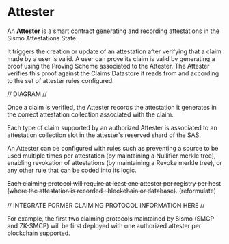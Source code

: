 # Attester

An **Attester** is a smart contract generating and recording attestations in the Sismo Attestations State.&#x20;

It triggers the creation or update of an attestation after verifying that a claim made by a user is valid. A user can prove its claim is valid by generating a proof using the Proving Scheme associated to the Attester. The Attester verifies this proof against the Claims Datastore it reads from and according to the set of attester rules configured.

// DIAGRAM //

Once a claim is verified, the Attester records the attestation it generates in the correct attestation collection associated with the claim.

Each type of claim supported by an authorized Attester is associated to an attestation collection slot in the attester's reserved shard of the SAS.

An Attester can be configured with rules such as preventing a source to be used multiple times per attestation (by maintaining a Nullifier merkle tree), enabling revokation of attestations (by maintaining a Revoke merkle tree), or any other rule that can be coded into its logic.

~~Each claiming protocol will require at least one attester per registry per host (where the attestation is recorded : blockchain or database)~~. (reformulate)\
\
// INTEGRATE FORMER CLAIMING PROTOCOL INFORMATION HERE //

For example, the first two claiming protocols maintained by Sismo (SMCP and ZK-SMCP) will be first deployed with one authorized attester per blockchain supported.
